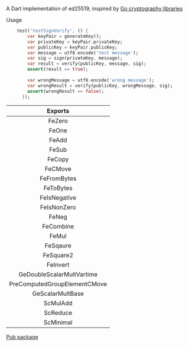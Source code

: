 A Dart implementation of ed25519, inspired by [Go cryptography libraries](https://github.com/golang/crypto/tree/master/ed25519)

Usage
```dart
    test('testSignVerify', () {
        var keyPair = generateKey();
        var privateKey = keyPair.privateKey;
        var publicKey = keyPair.publicKey;
        var message = utf8.encode('test message');
        var sig = sign(privateKey, message);
        var result = verify(publicKey, message, sig);
        assert(result == true);
    
        var wrongMessage = utf8.encode('wrong message');
        var wrongResult = verify(publicKey, wrongMessage, sig);
        assert(wrongResult == false);
      });
```

| Exports |
| :---: |
| FeZero |
| FeOne  |
| FeAdd |
| FeSub |
| FeCopy |
| FeCMove |
| FeFromBytes |
| FeToBytes |
| FeIsNegative |
| FeIsNonZero |
| FeNeg |
| FeCombine |
| FeMul |
| FeSqaure |
| FeSquare2 |
| FeInvert |
| GeDoubleScalarMultVartime |
| PreComputedGroupElementCMove |
| GeScalarMultBase |
| ScMulAdd |
| ScReduce |
| ScMinimal |

[Pub package](https://pub.dev/packages/ed25519_edwards)
